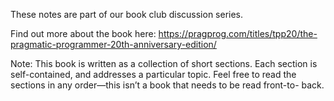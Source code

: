 These notes are part of our book club discussion series.

Find out more about the book here: https://pragprog.com/titles/tpp20/the-pragmatic-programmer-20th-anniversary-edition/

Note: This book is written as a collection of short sections. Each section is self-contained, and addresses a particular topic. Feel free to read the sections in any order—this isn’t a book that needs to be read front-to- back.
